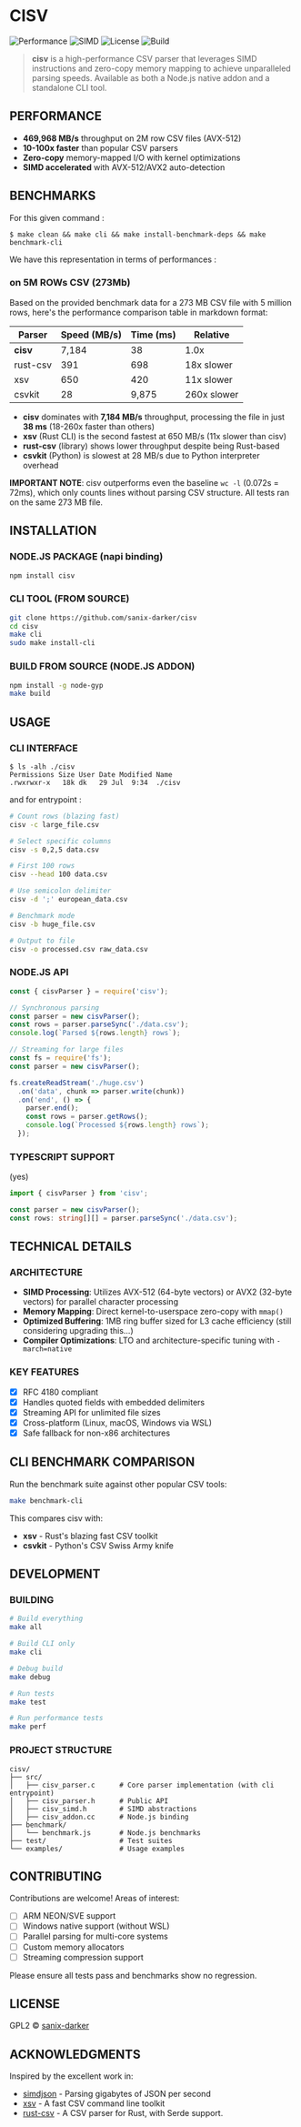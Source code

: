 # CISV

![Performance](https://img.shields.io/badge/performance-blazing%20fast-red)
![SIMD](https://img.shields.io/badge/SIMD-AVX512%2FAVX2-green)
![License](https://img.shields.io/badge/license-MIT-blue)
![Build](https://img.shields.io/badge/build-passing-brightgreen)

> **cisv** is a high-performance CSV parser that leverages SIMD instructions and zero-copy memory mapping to achieve unparalleled parsing speeds. Available as both a Node.js native addon and a standalone CLI tool.

## PERFORMANCE

- **469,968 MB/s** throughput on 2M row CSV files (AVX-512)
- **10-100x faster** than popular CSV parsers
- **Zero-copy** memory-mapped I/O with kernel optimizations
- **SIMD accelerated** with AVX-512/AVX2 auto-detection

## BENCHMARKS

For this given command :

```console
$ make clean && make cli && make install-benchmark-deps && make benchmark-cli
```

We have this representation in terms of performances :

### on 5M ROWs CSV (273Mb)

Based on the provided benchmark data for a 273 MB CSV file with 5 million rows, here's the performance comparison table in markdown format:

| Parser        | Speed (MB/s) | Time (ms) | Relative       |
|---------------|--------------|-----------|----------------|
| **cisv**      | 7,184        | 38        | 1.0x           |
| rust-csv      | 391          | 698       | 18x slower     |
| xsv           | 650          | 420       | 11x slower     |
| csvkit        | 28           | 9,875     | 260x slower    |

- **cisv** dominates with **7,184 MB/s** throughput, processing the file in just **38 ms** (18-260x faster than others)
- **xsv** (Rust CLI) is the second fastest at 650 MB/s (11x slower than cisv)
- **rust-csv** (library) shows lower throughput despite being Rust-based
- **csvkit** (Python) is slowest at 28 MB/s due to Python interpreter overhead

**IMPORTANT NOTE**: cisv outperforms even the baseline `wc -l` (0.072s = 72ms), which only counts lines without parsing CSV structure. All tests ran on the same 273 MB file.


## INSTALLATION

### NODE.JS PACKAGE (napi binding)

```bash
npm install cisv
```

### CLI TOOL (FROM SOURCE)

```bash
git clone https://github.com/sanix-darker/cisv
cd cisv
make cli
sudo make install-cli
```

### BUILD FROM SOURCE (NODE.JS ADDON)

```bash
npm install -g node-gyp
make build
```

## USAGE

### CLI INTERFACE

```console
$ ls -alh ./cisv
Permissions Size User Date Modified Name
.rwxrwxr-x   18k dk   29 Jul  9:34  ./cisv
```

and for entrypoint :

```bash
# Count rows (blazing fast)
cisv -c large_file.csv

# Select specific columns
cisv -s 0,2,5 data.csv

# First 100 rows
cisv --head 100 data.csv

# Use semicolon delimiter
cisv -d ';' european_data.csv

# Benchmark mode
cisv -b huge_file.csv

# Output to file
cisv -o processed.csv raw_data.csv
```

### NODE.JS API

```javascript
const { cisvParser } = require('cisv');

// Synchronous parsing
const parser = new cisvParser();
const rows = parser.parseSync('./data.csv');
console.log(`Parsed ${rows.length} rows`);

// Streaming for large files
const fs = require('fs');
const parser = new cisvParser();

fs.createReadStream('./huge.csv')
  .on('data', chunk => parser.write(chunk))
  .on('end', () => {
    parser.end();
    const rows = parser.getRows();
    console.log(`Processed ${rows.length} rows`);
  });
```

### TYPESCRIPT SUPPORT

(yes)

```typescript
import { cisvParser } from 'cisv';

const parser = new cisvParser();
const rows: string[][] = parser.parseSync('./data.csv');
```

## TECHNICAL DETAILS

### ARCHITECTURE

- **SIMD Processing**: Utilizes AVX-512 (64-byte vectors) or AVX2 (32-byte vectors) for parallel character processing
- **Memory Mapping**: Direct kernel-to-userspace zero-copy with `mmap()`
- **Optimized Buffering**: 1MB ring buffer sized for L3 cache efficiency (still considering upgrading this...)
- **Compiler Optimizations**: LTO and architecture-specific tuning with `-march=native`

### KEY FEATURES

- [x] RFC 4180 compliant
- [x] Handles quoted fields with embedded delimiters
- [x] Streaming API for unlimited file sizes
- [x] Cross-platform (Linux, macOS, Windows via WSL)
- [x] Safe fallback for non-x86 architectures

## CLI BENCHMARK COMPARISON

Run the benchmark suite against other popular CSV tools:

```bash
make benchmark-cli
```

This compares cisv with:
- **xsv** - Rust's blazing fast CSV toolkit
- **csvkit** - Python's CSV Swiss Army knife

## DEVELOPMENT

### BUILDING

```bash
# Build everything
make all

# Build CLI only
make cli

# Debug build
make debug

# Run tests
make test

# Run performance tests
make perf
```

### PROJECT STRUCTURE

```
cisv/
├── src/
│   ├── cisv_parser.c      # Core parser implementation (with cli entrypoint)
│   ├── cisv_parser.h      # Public API
│   ├── cisv_simd.h        # SIMD abstractions
│   ├── cisv_addon.cc      # Node.js binding
├── benchmark/
│   └── benchmark.js       # Node.js benchmarks
├── test/                  # Test suites
└── examples/              # Usage examples
```

## CONTRIBUTING

Contributions are welcome! Areas of interest:

- [ ] ARM NEON/SVE support
- [ ] Windows native support (without WSL)
- [ ] Parallel parsing for multi-core systems
- [ ] Custom memory allocators
- [ ] Streaming compression support

Please ensure all tests pass and benchmarks show no regression.

## LICENSE

GPL2 © [sanix-darker](https://github.com/sanix-darker)

## ACKNOWLEDGMENTS

Inspired by the excellent work in:
- [simdjson](https://github.com/simdjson/simdjson) - Parsing gigabytes of JSON per second
- [xsv](https://github.com/BurntSushi/xsv) - A fast CSV command line toolkit
- [rust-csv](https://github.com/BurntSushi/rust-csv) - A CSV parser for Rust, with Serde support.
